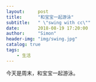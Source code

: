 ```yaml
---
layout:     post
title:      "和宝宝一起游泳"
subtitle:   " \"swing with cc\""
date:       2018-08-19 17:20:00
author:     "Simon"
header-img: "img/swing.jpg"
catalog: true
tags:
    - 生活
---
```


今天是周末，和宝宝一起游泳。



